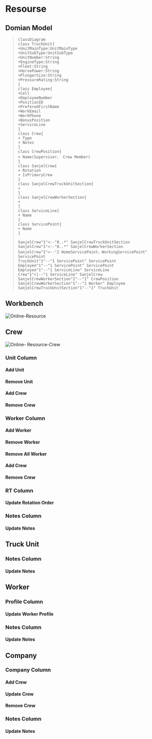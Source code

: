 # Resourse

## Domian Model

> ```mermaid
> classDiagram
> class TruckUnit{
> +UnitMainType:UnitMainType
> +UnitSubType:UnitSubType
> +UnitNumber:String
> +EngineType:String
> +Fleet:String
> +HorsePower:String
> +PlungerSize:String
> +PressureRating:String
> }
> class Employee{
> +Cell
> +EmployeeNumber
> +PositionID
> +PreferedFirstName
> +WorkEmail
> +WorkPhone
> +BonusPosition
> +ServiceLine
> }
> class Crew{
> + Type
> + Notes
> }
> class CrewPosition{
> + Name(Supervisor、 Crew Member)
> }
> class SanjelCrew{
> + Rotation
> + IsPrimaryCrew
> }
> class SanjelCrewTruckUnitSection{
> + 
> }
> class SanjelCrewWorkerSection{
> + 
> }
> class ServiceLine{
> + Name
> }
> class ServicePoint{
> + Name
> }
> 
> SanjelCrew"1"<--"0..*" SanjelCrewTruckUnitSection
> SanjelCrew"1"<--"0..*" SanjelCrewWorkerSection
> SanjelCrew"1"<--"2 HomeServicePoint，WorkingServicePoint" ServicePoint
> TruckUnit"1"--"1 ServicePoint" ServicePoint
> Employee"1"--"1 ServicePoint" ServicePoint
> Employee"1"--"1 ServiceLine" ServiceLine
> Crew"1"<|--"1 ServiceLine" SanjelCrew
> SanjelCrewWorkerSection"1"--"1" CrewPosition
> SanjelCrewWorkerSection"1"--"1 Worker" Employee
> SanjelCrewTruckUnitSection"1"--"1" TruckUnit
> ```

## Workbench

![Online-Resource](https://user-images.githubusercontent.com/37645176/220544089-a77c0890-3013-4e72-b09a-7a25434e6b49.png)

## Crew

![Online- Resource-Crew](https://user-images.githubusercontent.com/37645176/220544656-22d4a341-fb82-4257-8530-58312a59f28d.png)

### Unit Column

#### Add Unit

#### Remove Unit

#### Add Crew

#### Remove Crew

### Worker Column

#### Add Worker

#### Remove Worker

#### Remove All Worker

#### Add Crew

#### Remove Crew

### RT Column

#### Update Rotation Order

### Notes Column

#### Update Notes

## Truck Unit

### Notes Column

#### Update Notes

## Worker

### Profile Column

#### Update Worker Profile

### Notes Column

#### Update Notes

## Company

### Company Column

#### Add Crew

#### Update Crew

#### Remove Crew

### Notes Column

#### Update Notes